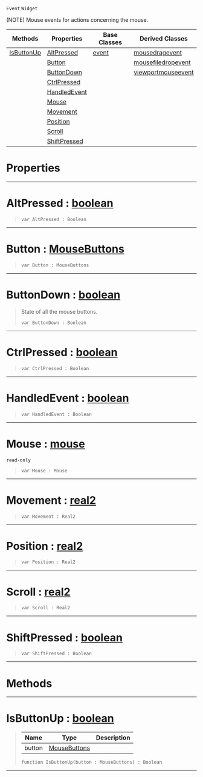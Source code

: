  `Event` `Widget`



(NOTE) Mouse events for actions concerning the mouse.

|Methods|Properties|Base Classes|Derived Classes|
|---|---|---|---|
|[ IsButtonUp](https://github.com/PlasmaEngine/PlasmaDocs/blob/master/code_reference/class_reference/mouseevent.markdown#isbuttonup-plasma-engine-d)|[ AltPressed](https://github.com/PlasmaEngine/PlasmaDocs/blob/master/code_reference/class_reference/mouseevent.markdown#altpressed-plasma-engine-d)|[event](https://github.com/PlasmaEngine/PlasmaDocs/blob/master/code_reference/class_reference/event.markdown)|[mousedragevent](https://github.com/PlasmaEngine/PlasmaDocs/blob/master/code_reference/class_reference/mousedragevent.markdown)|
| |[ Button](https://github.com/PlasmaEngine/PlasmaDocs/blob/master/code_reference/class_reference/mouseevent.markdown#button-plasma-engine-docum)| |[mousefiledropevent](https://github.com/PlasmaEngine/PlasmaDocs/blob/master/code_reference/class_reference/mousefiledropevent.markdown)|
| |[ ButtonDown](https://github.com/PlasmaEngine/PlasmaDocs/blob/master/code_reference/class_reference/mouseevent.markdown#buttondown-plasma-engine-d)| |[viewportmouseevent](https://github.com/PlasmaEngine/PlasmaDocs/blob/master/code_reference/class_reference/viewportmouseevent.markdown)|
| |[ CtrlPressed](https://github.com/PlasmaEngine/PlasmaDocs/blob/master/code_reference/class_reference/mouseevent.markdown#ctrlpressed-plasma-engine)| | |
| |[ HandledEvent](https://github.com/PlasmaEngine/PlasmaDocs/blob/master/code_reference/class_reference/mouseevent.markdown#handledevent-plasma-engine)| | |
| |[ Mouse](https://github.com/PlasmaEngine/PlasmaDocs/blob/master/code_reference/class_reference/mouseevent.markdown#mouse-plasma-engine-docume)| | |
| |[ Movement](https://github.com/PlasmaEngine/PlasmaDocs/blob/master/code_reference/class_reference/mouseevent.markdown#movement-plasma-engine-doc)| | |
| |[ Position](https://github.com/PlasmaEngine/PlasmaDocs/blob/master/code_reference/class_reference/mouseevent.markdown#position-plasma-engine-doc)| | |
| |[ Scroll](https://github.com/PlasmaEngine/PlasmaDocs/blob/master/code_reference/class_reference/mouseevent.markdown#scroll-plasma-engine-docum)| | |
| |[ ShiftPressed](https://github.com/PlasmaEngine/PlasmaDocs/blob/master/code_reference/class_reference/mouseevent.markdown#shiftpressed-plasma-engine)| | |


 #  Properties


---  
 #  AltPressed : [boolean](https://github.com/PlasmaEngine/PlasmaDocs/blob/master/code_reference/lightning_base_types/boolean.markdown)

> 
> ``` lang=cpp, name=Lightning
> var AltPressed : Boolean


---  
 #  Button : [MouseButtons](https://github.com/PlasmaEngine/PlasmaDocs/blob/master/code_reference/enum_reference.markdown#mousebuttons)

> 
> ``` lang=cpp, name=Lightning
> var Button : MouseButtons


---  
 #  ButtonDown : [boolean](https://github.com/PlasmaEngine/PlasmaDocs/blob/master/code_reference/lightning_base_types/boolean.markdown)

> State of all the mouse buttons.
> ``` lang=cpp, name=Lightning
> var ButtonDown : Boolean


---  
 #  CtrlPressed : [boolean](https://github.com/PlasmaEngine/PlasmaDocs/blob/master/code_reference/lightning_base_types/boolean.markdown)

> 
> ``` lang=cpp, name=Lightning
> var CtrlPressed : Boolean


---  
 #  HandledEvent : [boolean](https://github.com/PlasmaEngine/PlasmaDocs/blob/master/code_reference/lightning_base_types/boolean.markdown)

> 
> ``` lang=cpp, name=Lightning
> var HandledEvent : Boolean


---  
 #  Mouse : [mouse](https://github.com/PlasmaEngine/PlasmaDocs/blob/master/code_reference/class_reference/mouse.markdown)

 `read-only`

> 
> ``` lang=cpp, name=Lightning
> var Mouse : Mouse


---  
 #  Movement : [real2](https://github.com/PlasmaEngine/PlasmaDocs/blob/master/code_reference/lightning_base_types/real2.markdown)

> 
> ``` lang=cpp, name=Lightning
> var Movement : Real2


---  
 #  Position : [real2](https://github.com/PlasmaEngine/PlasmaDocs/blob/master/code_reference/lightning_base_types/real2.markdown)

> 
> ``` lang=cpp, name=Lightning
> var Position : Real2


---  
 #  Scroll : [real2](https://github.com/PlasmaEngine/PlasmaDocs/blob/master/code_reference/lightning_base_types/real2.markdown)

> 
> ``` lang=cpp, name=Lightning
> var Scroll : Real2


---  
 #  ShiftPressed : [boolean](https://github.com/PlasmaEngine/PlasmaDocs/blob/master/code_reference/lightning_base_types/boolean.markdown)

> 
> ``` lang=cpp, name=Lightning
> var ShiftPressed : Boolean


---  
 #  Methods


---  
 #  IsButtonUp : [boolean](https://github.com/PlasmaEngine/PlasmaDocs/blob/master/code_reference/lightning_base_types/boolean.markdown)

> 
> |Name|Type|Description|
> |---|---|---|
> |button|[MouseButtons](https://github.com/PlasmaEngine/PlasmaDocs/blob/master/code_reference/enum_reference.markdown#mousebuttons)| |
> ``` lang=cpp, name=Lightning
> function IsButtonUp(button : MouseButtons) : Boolean
> ``` 


---  
 

 